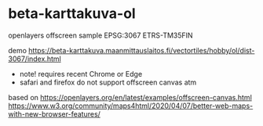 # beta-karttakuva-ol
openlayers offscreen sample EPSG:3067 ETRS-TM35FIN

demo
https://beta-karttakuva.maanmittauslaitos.fi/vectortiles/hobby/ol/dist-3067/index.html
- note! requires recent Chrome or Edge 
- safari and firefox do not support offscreen canvas atm


based on
https://openlayers.org/en/latest/examples/offscreen-canvas.html
https://www.w3.org/community/maps4html/2020/04/07/better-web-maps-with-new-browser-features/



